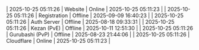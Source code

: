 | 2025-10-25 05:11:26 | Website | Online | 2025-10-25 05:11:23 |
| 2025-10-25 05:11:26 | Registration | Offline | 2025-09-09 16:40:23 |
| 2025-10-25 05:11:26 | Auth Server | Offline | 2025-08-18 09:33:31 |
| 2025-10-25 05:11:26 | Kezan (PvE) | Offline | 2025-10-11 12:51:30 |
| 2025-10-25 05:11:26 | Gurubashi (PvP) | Offline | 2025-08-23 21:44:06 |
| 2025-10-25 05:11:26 | Cloudflare | Online | 2025-10-25 05:11:23 |
